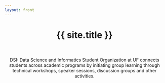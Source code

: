 ```yaml
---
layout: front
---
```

<center>
<h1>{{ site.title }}</h1><br><br>
DSI: Data Science and Informatics Student Organization at UF connects students across academic programs by initiating group learning through technical workshops, speaker sessions, discussion groups and other activities.
</center>



        






